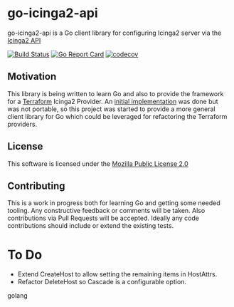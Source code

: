 # go-icinga2-api

go-icinga2-api is a Go client library for configuring Icinga2 server via the [Icinga2 API](http://docs.icinga.org/icinga2/latest/doc/module/icinga2/chapter/icinga2-api)

[![Build Status](https://travis-ci.org/lrsmith/go-icinga2-api.svg?branch=master)](https://travis-ci.org/lrsmith/go-icinga2-api)
[![Go Report Card](https://goreportcard.com/badge/github.com/lrsmith/go-icinga2-api)](https://goreportcard.com/report/github.com/lrsmith/go-icinga2-api)
[![codecov](https://codecov.io/gh/lrsmith/go-icinga2-api/branch/mas-aptet/graph/badge.svg)](https://codecov.io/gh/lrsmith/go-icinga2-api)


## Motivation

This library is being written to learn Go and also to provide the framework for a [Terraform](https://www.terraform.io/) Icinga2 Provider. An [initial implementation](https://github.com/lrsmith/terraform-provider-icinga2) was done but was not portable, so this project was started to provide a more general client library for Go which could be leveraged for refactoring the Terraform
providers.

## License

This software is licensed under the [Mozilla Public License 2.0](https://www.mozilla.org/en-US/MPL/2.0/)

## Contributing

This is a work in progress both for learning Go and getting some needed tooling. Any constructive feedback
or comments will be taken. Also contributions via Pull Requests will be accepted. Ideally any code contributions
should include or extend the existing tests.

# To Do
* Extend CreateHost to allow setting the remaining items in HostAttrs.
* Refactor DeleteHost so Cascade is a configurable option.

golang
